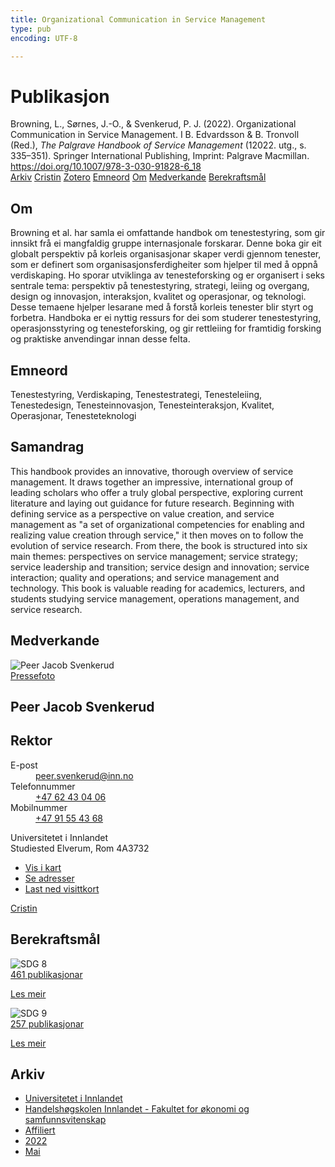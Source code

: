 ```yaml
---
title: Organizational Communication in Service Management
type: pub
encoding: UTF-8

---
```

<h1>Publikasjon</h1>
<article id="csl-bib-container-X5TAZZG7" class="csl-bib-container">
  <div class="csl-bib-body"> <div class="csl-entry">Browning, L., Sørnes, J.-O., &#38; Svenkerud, P. J. (2022). Organizational Communication in Service Management. I B. Edvardsson &#38; B. Tronvoll (Red.), <i>The Palgrave Handbook of Service Management</i> (12022. utg., s. 335–351). Springer International Publishing, Imprint: Palgrave Macmillan. <a href="https://doi.org/10.1007/978-3-030-91828-6_18">https://doi.org/10.1007/978-3-030-91828-6_18</a></div> </div>
  <div class="csl-bib-buttons">
    <a href="#taxonomy-article-X5TAZZG7" alt="archive" class="csl-bib-button">Arkiv</a>
    <a href="https://app.cristin.no/results/show.jsf?id=2028086" alt="Cristin" class="csl-bib-button">Cristin</a>
    <a href="http://zotero.org/groups/5881554/items/X5TAZZG7" alt="Zotero" class="csl-bib-button">Zotero</a>
    <a href="#keywords-article-X5TAZZG7" alt="keywords" class="csl-bib-button">Emneord</a>
    <a href="#about-article-X5TAZZG7" alt="about_pub" class="csl-bib-button">Om</a>
    <a href="#contributors-article-X5TAZZG7" alt="contributors" class="csl-bib-button">Medverkande</a>
    <a href="#sdg-article-X5TAZZG7" alt="sdg" class="csl-bib-button">Berekraftsmål</a>
  </div>
  <div id="csl-bib-meta-container-X5TAZZG7"></div>
</article>
<div id="csl-bib-meta-X5TAZZG7" class="csl-bib-meta">
  <article id="about-article-X5TAZZG7" class="about_pub-article">
    <h1>Om</h1>
    Browning et al. har samla ei omfattande handbok om tenestestyring, som gir innsikt frå ei mangfaldig gruppe internasjonale forskarar. Denne boka gir eit globalt perspektiv på korleis organisasjonar skaper verdi gjennom tenester, som er definert som organisasjonsferdigheiter som hjelper til med å oppnå verdiskaping. Ho sporar utviklinga av tenesteforsking og er organisert i seks sentrale tema: perspektiv på tenestestyring, strategi, leiing og overgang, design og innovasjon, interaksjon, kvalitet og operasjonar, og teknologi. Desse temaene hjelper lesarane med å forstå korleis tenester blir styrt og forbetra. Handboka er ei nyttig ressurs for dei som studerer tenestestyring, operasjonsstyring og tenesteforsking, og gir rettleiing for framtidig forsking og praktiske anvendingar innan desse felta.
  </article>
  <article id="keywords-article-X5TAZZG7" class="keywords-article">
    <h1>Emneord</h1>
    Tenestestyring, Verdiskaping, Tenestestrategi, Tenesteleiing, Tenestedesign, Tenesteinnovasjon, Tenesteinteraksjon, Kvalitet, Operasjonar, Tenesteteknologi
  </article>
  <article id="abstract-article-X5TAZZG7" class="abstract-article">
    <h1>Samandrag</h1>
    This handbook provides an innovative, thorough overview of service management. It draws together an impressive, international group of leading scholars who offer a truly global perspective, exploring current literature and laying out guidance for future research. Beginning with defining service as a perspective on value creation, and service management as "a set of organizational competencies for enabling and realizing value creation through service," it then moves on to follow the evolution of service research. From there, the book is structured into six main themes: perspectives on service management; service strategy; service leadership and transition; service design and innovation; service interaction; quality and operations; and service management and technology. This book is valuable reading for academics, lecturers, and students studying service management, operations management, and service research.
  </article>
  <article id="contributors-article-X5TAZZG7" class="contributors-article">
    <h1>Medverkande</h1>
    <div class="personas"> <div class="vrtx-hinn-person-card"> <div class="photo"> <img src="https://www.inn.no/bilder-ansatte/peer-jacob-svenkerud.jpg" alt="Peer Jacob Svenkerud" loading="lazy"><div class="pressPhoto"> <a href="https://www.inn.no/pressebilder-ansatte/peer-jacob-svenkerud.jpg" target="_blank"> Pressefoto </a> </div> </div> <div class="info"> <hgroup><h1>Peer Jacob Svenkerud</h1> <h2>Rektor</h2> </hgroup><dl> <dt>E-post</dt> <dd> <a href="mailto:peer.svenkerud@inn.no">peer.svenkerud@inn.no</a> </dd> <dt>Telefonnummer</dt> <dd><a href="tel:+4762430406"> +47 62 43 04 06 </a></dd> <dt>Mobilnummer</dt> <dd><a href="tel:+4791554368"> +47 91 55 43 68 </a></dd> </dl> <p> Universitetet i Innlandet<br> Studiested Elverum, Rom 4A3732 </p> <ul class="vrtx-hinn-links"> <li><a href="https://www.google.com/maps?q=60.88065,11.53734">Vis i kart</a></li> <li><a href="https://www.inn.no/finn-en-ansatt/peer-svenkerud.html#vrtx-hinn-addresses">Se adresser</a></li> <li><a href="https://www.inn.no/finn-en-ansatt/peer-svenkerud.html?vrtx=vcf">Last ned visittkort</a></li> </ul> </div> </div> <a href="https://app.cristin.no/persons/show.jsf?id=559002" alt="Cristin URL" class="personas-cristin">Cristin</a> </div>
  </article>
  <article id="sdg-article-X5TAZZG7" class="sdg-article">
    <h1>Berekraftsmål</h1>
    <div class="sdg-container"><div id="sdg8" class="sdg">
        <img src="{{< params subfolder >}}images/sdg/sdg08_nn.png" class="image" alt="SDG 8">
        <div class="sdg-overlay">
          <a href="{{< params subfolder >}}nn/archive/?sdg=8#archive" class="sdg-publication-count"><span>461</span> publikasjonar</a>
          <p><a href="https://fn.no/om-fn/fns-baerekraftsmaal/anstendig-arbeid-og-oekonomisk-vekst?lang=nno-NO" class="sdg-read-more">Les meir</a></p>
        </div>
      </div> <div id="sdg9" class="sdg">
        <img src="{{< params subfolder >}}images/sdg/sdg09_nn.png" class="image" alt="SDG 9">
        <div class="sdg-overlay">
          <a href="{{< params subfolder >}}nn/archive/?sdg=9#archive" class="sdg-publication-count"><span>257</span> publikasjonar</a>
          <p><a href="https://fn.no/om-fn/fns-baerekraftsmaal/industri-innovasjon-og-infrastruktur?lang=nno-NO" class="sdg-read-more">Les meir</a></p>
        </div>
      </div></div>
  </article>
  <article id="taxonomy-article-X5TAZZG7" class="taxonomy-article">
    <h1>Arkiv</h1>
    <ul>
      <li><a href="{{< params subfolder >}}nn/archive/?key=3DCRN523">Universitetet i Innlandet</a></li>
      <li><a href="{{< params subfolder >}}nn/archive/?key=DU8Q9LN9">Handelshøgskolen Innlandet - Fakultet for økonomi og samfunnsvitenskap</a></li>
      <li><a href="{{< params subfolder >}}nn/archive/?key=9ESJ3S3Z">Affiliert</a></li>
      <li><a href="{{< params subfolder >}}nn/archive/?key=6MJKVR8K">2022</a></li>
      <li><a href="{{< params subfolder >}}nn/archive/?key=437F3X56">Mai</a></li>
    </ul>
  </article>
</div>
